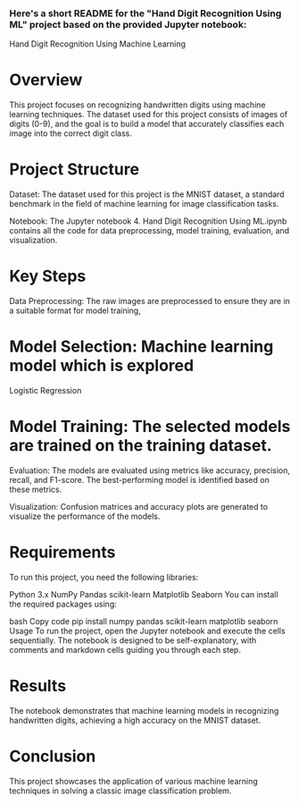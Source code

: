 
### Here's a short README for the "Hand Digit Recognition Using ML" project based on the provided Jupyter notebook:

Hand Digit Recognition Using Machine Learning
# Overview
This project focuses on recognizing handwritten digits using machine learning techniques. The dataset used for this project consists of images of digits (0-9), and the goal is to build a model that accurately classifies each image into the correct digit class.

# Project Structure
Dataset: The dataset used for this project is the MNIST dataset, a standard benchmark in the field of machine learning for image classification tasks.

Notebook: The Jupyter notebook 4. Hand Digit Recognition Using ML.ipynb contains all the code for data preprocessing, model training, evaluation, and visualization.

# Key Steps
Data Preprocessing: The raw images are preprocessed to ensure they are in a suitable format for model training,

# Model Selection: Machine learning model which is explored

Logistic Regression

# Model Training: The selected models are trained on the training dataset.

Evaluation: The models are evaluated using metrics like accuracy, precision, recall, and F1-score. The best-performing model is identified based on these metrics.

Visualization: Confusion matrices and accuracy plots are generated to visualize the performance of the models.

# Requirements
To run this project, you need the following libraries:

Python 3.x
NumPy
Pandas
scikit-learn
Matplotlib
Seaborn
You can install the required packages using:

bash
Copy code
pip install numpy pandas scikit-learn  matplotlib seaborn
Usage
To run the project, open the Jupyter notebook and execute the cells sequentially. The notebook is designed to be self-explanatory, with comments and markdown cells guiding you through each step.

# Results
The notebook demonstrates that machine learning models in recognizing handwritten digits, achieving a high accuracy on the MNIST dataset.

# Conclusion
This project showcases the application of various machine learning techniques in solving a classic image classification problem.
